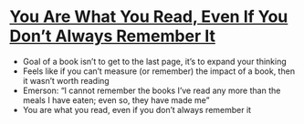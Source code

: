 # [You Are What You Read, Even If You Don’t Always Remember It](https://blog.jim-nielsen.com/2024/you-are-what-you-read/)

* Goal of a book isn’t to get to the last page, it’s to expand your thinking
* Feels like if you can’t measure (or remember) the impact of a book, then it wasn’t worth reading
* Emerson: “I cannot remember the books I’ve read any more than the meals I have eaten; even so, they have made me”
* You are what you read, even if you don’t always remember it
